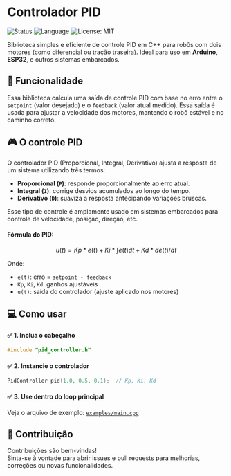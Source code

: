 # Controlador PID

![Status](https://img.shields.io/badge/status-stable-brightgreen)
![Language](https://img.shields.io/badge/language-C%2B%2B-orange)
![License: MIT](https://img.shields.io/badge/license-MIT-blue)

Biblioteca simples e eficiente de controle PID em C++ para robôs com dois motores (como diferencial ou tração traseira). Ideal para uso em **Arduino**, **ESP32**, e outros sistemas embarcados.

## 🚀 Funcionalidade

Essa biblioteca calcula uma saída de controle PID com base no erro entre o `setpoint` (valor desejado) e o `feedback` (valor atual medido). Essa saída é usada para ajustar a velocidade dos motores, mantendo o robô estável e no caminho correto.

## 🎮 O controle PID

O controlador PID (Proporcional, Integral, Derivativo) ajusta a resposta de um sistema utilizando três termos:

- **Proporcional (`P`)**: responde proporcionalmente ao erro atual.
- **Integral (`I`)**: corrige desvios acumulados ao longo do tempo.
- **Derivativo (`D`)**: suaviza a resposta antecipando variações bruscas.

Esse tipo de controle é amplamente usado em sistemas embarcados para controle de velocidade, posição, direção, etc.

#### Fórmula do PID:

```math
u(t) = Kp * e(t) + Ki * ∫e(t)dt + Kd * de(t)/dt
```

Onde:

- `e(t)`: erro = `setpoint - feedback`
- `Kp`, `Ki`, `Kd`: ganhos ajustáveis
- `u(t)`: saída do controlador (ajuste aplicado nos motores)

## 💻 Como usar

#### ✅ 1. Inclua o cabeçalho

```cpp
#include "pid_controller.h"
```

#### ✅ 2. Instancie o controlador

```cpp
PidController pid(1.0, 0.5, 0.1);  // Kp, Ki, Kd
```

#### ✅ 3. Use dentro do loop principal
Veja o arquivo de exemplo: [`examples/main.cpp`](examples/main.cpp)

## 🤝 Contribuição

Contribuições são bem-vindas!  
Sinta-se à vontade para abrir issues e pull requests para melhorias, correções ou novas funcionalidades.

